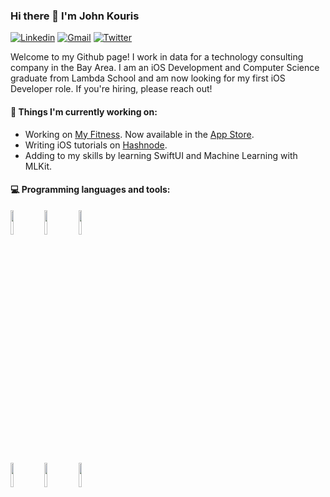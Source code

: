 ### Hi there 👋 I'm John Kouris
[![Linkedin](https://img.shields.io/badge/-LinkedIn-blue?style=flat&logo=Linkedin&logoColor=white)](https://www.linkedin.com/in/johndkouris/)
[![Gmail](https://img.shields.io/badge/-Gmail-c14438?style=flat&logo=Gmail&logoColor=white)](mailto:jdkouris@gmail.com)
[![Twitter](https://img.shields.io/twitter/url?label=Twitter&url=https%3A%2F%2Fkouris_john)](https://twitter.com/kouris_john)


Welcome to my Github page! I work in data for a technology consulting company in the Bay Area. I am an iOS Development and Computer Science graduate from Lambda School and am now looking for my first iOS Developer role. If you're hiring, please reach out!  


#### 🌱 Things I'm currently working on: 
- Working on [My Fitness](https://github.com/jdkouris/MyFitness). Now available in the [App Store](https://apps.apple.com/us/app/my-fitness-fitness-tracker/id1541255903).
- Writing iOS tutorials on [Hashnode](https://johnkouris.hashnode.dev).
- Adding to my skills by learning SwiftUI and Machine Learning with MLKit.

#### :computer: Programming languages and tools: 
<p>
<code><img width="10%" src="https://www.vectorlogo.zone/logos/swift/swift-ar21.svg"></code>
<code><img width="10%" src="https://www.vectorlogo.zone/logos/apple_objectivec/apple_objectivec-ar21.svg"></code>
<code><img width="10%" src="https://www.vectorlogo.zone/logos/python/python-ar21.svg"></code>

<code><img width="10%" src="https://www.vectorlogo.zone/logos/git-scm/git-scm-ar21.svg"></code>
<code><img width="10%" src="https://www.vectorlogo.zone/logos/apple_xcode/apple_xcode-ar21.svg"></code>
<code><img width="10%" src="https://www.vectorlogo.zone/logos/firebase/firebase-ar21.svg"></code>
</p>
